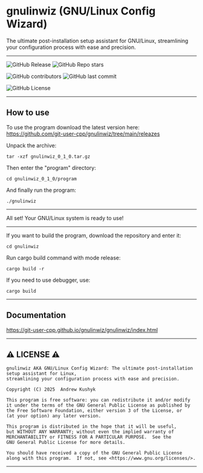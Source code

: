 # gnulinwiz (GNU/Linux Config Wizard)

The ultimate post-installation setup assistant for GNU/Linux, streamlining your configuration process with ease and precision.

---

![GitHub Release](https://img.shields.io/github/v/release/git-user-cpp/gnulinwiz?style=flat-square&logo=github)
![GitHub Repo stars](https://img.shields.io/github/stars/git-user-cpp/gnulinwiz?style=flat-square&logo=github)

![GitHub contributors](https://img.shields.io/github/contributors/git-user-cpp/gnulinwiz?style=flat-square&logo=github) ![GitHub last commit](https://img.shields.io/github/last-commit/git-user-cpp/gnulinwiz?style=flat-square&logo=github)

![GitHub License](https://img.shields.io/github/license/git-user-cpp/gnulinwiz?style=flat-square&logo=github)

---

## How to use

To use the program download the latest version here: https://github.com/git-user-cpp/gnulinwiz/tree/main/releazes

Unpack the archive:
```
tar -xzf gnulinwiz_0_1_0.tar.gz
```
Then enter the "program" directory:
```
cd gnulinwiz_0_1_0/program
```
And finally run the program:
```
./gnulinwiz
```

---

All set! Your GNU/Linux system is ready to use!

---

If you want to build the program, download the repository and enter it:
```
cd gnulinwiz
```
Run cargo build command with mode release:
```
cargo build -r
```
If you need to use debugger, use:
```
cargo build
```

---

## Documentation
https://git-user-cpp.github.io/gnulinwiz/gnulinwiz/index.html

---

## ⚠️ LICENSE ⚠️

    gnulinwiz AKA GNU/Linux Config Wizard: The ultimate post-installation setup assistant for Linux,
    streamlining your configuration process with ease and precision.

    Copyright (C) 2025  Andrew Kushyk

    This program is free software: you can redistribute it and/or modify
    it under the terms of the GNU General Public License as published by
    the Free Software Foundation, either version 3 of the License, or
    (at your option) any later version.

    This program is distributed in the hope that it will be useful,
    but WITHOUT ANY WARRANTY; without even the implied warranty of
    MERCHANTABILITY or FITNESS FOR A PARTICULAR PURPOSE.  See the
    GNU General Public License for more details.

    You should have received a copy of the GNU General Public License
    along with this program.  If not, see <https://www.gnu.org/licenses/>.

---
